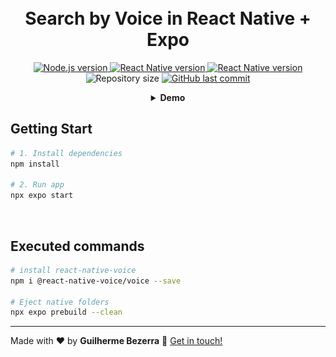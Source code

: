 <h1 align="center">
    <br>
    Search by Voice in React Native + Expo
</h1>

<p align="center">
  <a href="https://nodejs.org">
    <img alt="Node.js version" src="https://img.shields.io/badge/node.js-v20.11.0-43853D?style=flat&logo=node.js&logoColor=white&labelColor=43853D&color=5a5a5a">
  </a>

  <a href="https://expo.dev">
    <img alt="React Native version" src="https://img.shields.io/badge/expo--sdk-v50.0.2-blue?logo=expo&labelColor=20232A&color=5a5a5a">
  </a>

  <a href="https://reactnative.dev">
    <img alt="React Native version" src="https://img.shields.io/badge/react--native-v0.73.2-blue?logo=react&labelColor=20232A&color=5a5a5a">
  </a>

  <img alt="Repository size" src="https://img.shields.io/github/repo-size/gbdsantos/ignite.svg">

  <a href="https://github.com/gbdsantos/ignite/commits/master">
    <img alt="GitHub last commit" src="https://img.shields.io/github/last-commit/gbdsantos/ignite.svg">
  </a>
</p>

<details style="text-align: center;">
<summary><b>Demo</b></summary>
  <div align="center" style="width: 90%;">
    <img alt="Search by Voice in React Native + Expo application demonstration" src="demo.gif" />
  </div>
</details>

## Getting Start

```Bash
# 1. Install dependencies
npm install

# 2. Run app
npx expo start
```

<br>

## Executed commands

```bash
# install react-native-voice
npm i @react-native-voice/voice --save

# Eject native folders
npx expo prebuild --clean
```

---

Made with ♥ by **Guilherme Bezerra** :wave: [Get in touch!](https://www.linkedin.com/in/gbdsantos)
